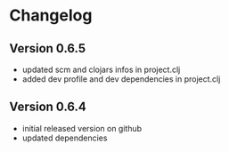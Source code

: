 Changelog
=========

Version 0.6.5
-------------
* updated scm and clojars infos in project.clj
* added dev profile and dev dependencies in project.clj

Version 0.6.4
-------------
* initial released version on github
* updated dependencies